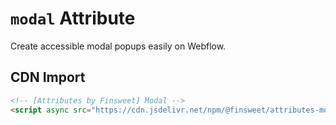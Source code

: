 # `modal` Attribute

Create accessible modal popups easily on Webflow.

## CDN Import

```html
<!-- [Attributes by Finsweet] Modal -->
<script async src="https://cdn.jsdelivr.net/npm/@finsweet/attributes-modal@1/modal.js"></script>
```
